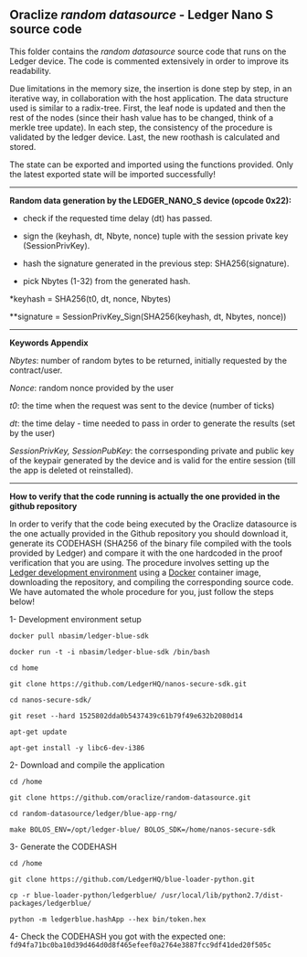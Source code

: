 ## Oraclize *random datasource* - Ledger Nano S source code


This folder contains the *random datasource* source code that runs on the Ledger device. The code is commented extensively in order to improve its readability.

Due limitations in the memory size, the insertion is done step by step, in an iterative way, in collaboration with the host application. The data structure used is similar to a radix-tree. First, the leaf node is updated and then the rest of the nodes (since their hash value has to be changed, think of a merkle tree update). In each step, the consistency of the procedure is validated by the ledger device. Last, the new roothash is calculated and stored.

The state can be exported and imported using the functions provided. Only the latest exported state will be imported successfully!

***
  
**Random data generation by the LEDGER_NANO_S device (opcode 0x22):**

- check if the requested time delay (dt) has passed.

- sign the (keyhash, dt, Nbyte, nonce) tuple with the session private key (SessionPrivKey).

- hash the signature generated in the previous step: SHA256(signature).

- pick Nbytes (1-32) from the generated hash.

\*keyhash = SHA256(t0, dt, nonce, Nbytes)

\**signature = SessionPrivKey_Sign(SHA256(keyhash, dt, Nbytes, nonce))

***

**Keywords Appendix**

_Nbytes_: number of random bytes to be returned, initially requested by the contract/user.

_Nonce_: random nonce provided by the user

_t0_: the time when the request was sent to the device (number of ticks)

_dt_: the time delay - time needed to pass in order to generate the results (set by the user)

_SessionPrivKey, SessionPubKey_: the corrsesponding private and public key of the keypair generated by the device and is valid for the entire session (till the app is deleted ot reinstalled).

***

**How to verify that the code running is actually the one provided in the github repository**

In order to verify that the code being executed by the Oraclize datasource is the one actually provided in the Github repository you should download it, generate its CODEHASH (SHA256 of the binary file compiled with the tools provided by Ledger) and compare it with the one hardcoded in the proof verification that you are using. The procedure involves setting up the [Ledger development environment](http://ledger.readthedocs.io/en/latest/nanos/setup.html) using a [Docker](https://www.docker.com/) container image, downloading the repository, and compiling the corresponding source code. We have automated the whole procedure for you, just follow the steps below!


1- Development environment setup
```
docker pull nbasim/ledger-blue-sdk

docker run -t -i nbasim/ledger-blue-sdk /bin/bash

cd home

git clone https://github.com/LedgerHQ/nanos-secure-sdk.git

cd nanos-secure-sdk/

git reset --hard 1525802dda0b5437439c61b79f49e632b2080d14

apt-get update

apt-get install -y libc6-dev-i386
```

2- Download and compile the application
```
cd /home

git clone https://github.com/oraclize/random-datasource.git

cd random-datasource/ledger/blue-app-rng/

make BOLOS_ENV=/opt/ledger-blue/ BOLOS_SDK=/home/nanos-secure-sdk
```

3- Generate the CODEHASH
```
cd /home

git clone https://github.com/LedgerHQ/blue-loader-python.git

cp -r blue-loader-python/ledgerblue/ /usr/local/lib/python2.7/dist-packages/ledgerblue/

python -m ledgerblue.hashApp --hex bin/token.hex
```

4- Check the CODEHASH you got with the expected one: `fd94fa71bc0ba10d39d464d0d8f465efeef0a2764e3887fcc9df41ded20f505c`
